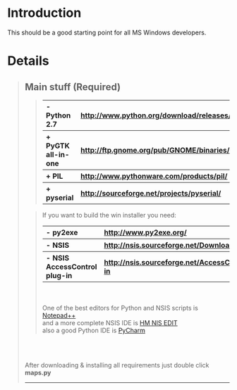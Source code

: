 # Introduction #

This should be a good starting point for all MS Windows developers.


# Details #

> ## Main stuff (Required) ##
> > <table cellspacing='10'>
<blockquote><tr align='left'><th> - Python 2.7  </th><th> <a href='http://www.python.org/download/releases/2.7.5/'>http://www.python.org/download/releases/2.7.5/</a></th></tr>
<tr align='left'><th> + PyGTK all-in-one </th><th> <a href='http://ftp.gnome.org/pub/GNOME/binaries/win32/pygtk/2.24/'>http://ftp.gnome.org/pub/GNOME/binaries/win32/pygtk/2.24/</a></th></tr>
<tr align='left'><th> + PIL </th><th> <a href='http://www.pythonware.com/products/pil/'>http://www.pythonware.com/products/pil/</a></th></tr>
<tr align='left'><th> + pyserial </th><th> <a href='http://sourceforge.net/projects/pyserial/'>http://sourceforge.net/projects/pyserial/</a></th></tr>
</blockquote><blockquote></table></blockquote>


> If you want to build the win installer you need:
> <table cellspacing='10'>
<blockquote><tr align='left'><th> - py2exe   </th><th> <a href='http://www.py2exe.org/'>http://www.py2exe.org/</a></th></tr>
<tr align='left'><th> - NSIS     </th><th> <a href='http://nsis.sourceforge.net/Download'>http://nsis.sourceforge.net/Download</a></th></tr>
<tr align='left'><th> - NSIS AccessControl plug-in    </th><th> <a href='http://nsis.sourceforge.net/AccessControl_plug-in'>http://nsis.sourceforge.net/AccessControl_plug-in</a></th></tr>
</blockquote><blockquote></table>
<br><br>
One of the best editors for Python and NSIS scripts is <a href='http://notepad-plus.sourceforge.net/uk/download.php'>Notepad++</a><br>
and a more complete NSIS IDE is <a href='http://hmne.sourceforge.net/'>HM NIS EDIT</a><br>
also a good Python IDE is <a href='http://www.jetbrains.com/pycharm/download/'>PyCharm</a></blockquote>

</br></br>

After downloading & installing all requirements just double click <b>maps.py</b>


<hr />
